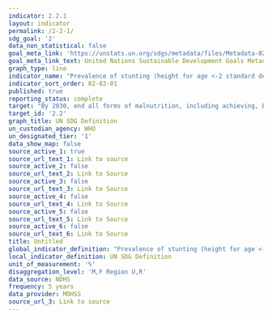 ```yaml
---
indicator: 2.2.1
layout: indicator
permalink: /2-2-1/
sdg_goal: '2'
data_non_statistical: false
goal_meta_link: 'https://unstats.un.org/sdgs/metadata/files/Metadata-02-02-01.pdf'
goal_meta_link_text: United Nations Sustainable Development Goals Metadata
graph_type: line
indicator_name: "Prevalence of stunting (height for age <-2 standard deviation from the median of the World Health Organization (WHO) Child Growth Standards) among children under 5\_years of age"
indicator_sort_order: 02-02-01
published: true
reporting_status: complete
target: "By 2030, end all forms of malnutrition, including achieving, by 2025, the internationally agreed targets on stunting and wasting in children under 5\_years of age, and address the nutritional needs of adolescent girls, pregnant and lactating women and older persons"
target_id: '2.2'
graph_title: UN SDG Definition
un_custodian_agency: WHO
un_designated_tier: '1'
data_show_map: false
source_active_1: true
source_url_text_1: Link to source
source_active_2: false
source_url_text_2: Link to Source
source_active_3: false
source_url_text_3: Link to Source
source_active_4: false
source_url_text_4: Link to Source
source_active_5: false
source_url_text_5: Link to Source
source_active_6: false
source_url_text_6: Link to Source
title: Untitled
global_indicator_definition: "Prevalence of stunting (height for age <-2 standard deviation from the median of the World Health Organization (WHO) Child Growth Standards) among children under 5\_years of age"
local_indicator_definition: UN SDG Definition
unit_of_measurement: '%'
disaggregation_level: 'M,F Region U,R'
data_source: NDHS
frequency: 5 years
data_provider: MOHSS
source_url_3: Link to source
---
```

